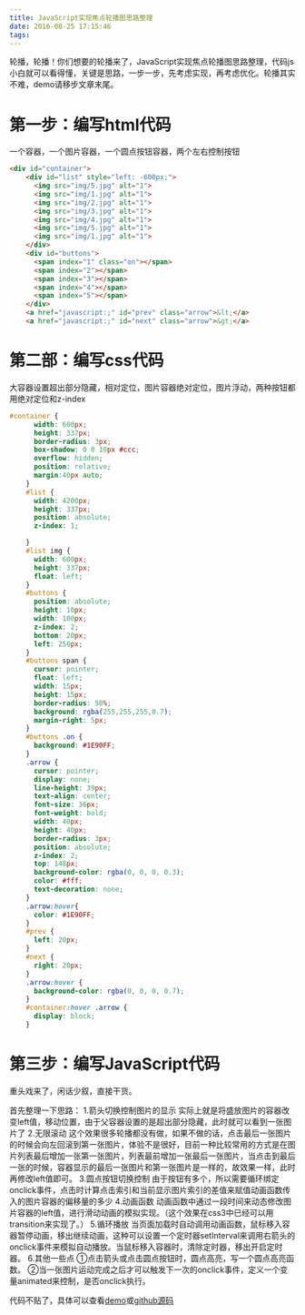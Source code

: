 ```yaml
---
title: JavaScript实现焦点轮播图思路整理
date: 2016-08-25 17:15:46
tags:
---
```


轮播，轮播！你们想要的轮播来了，JavaScript实现焦点轮播图思路整理，代码js小白就可以看得懂，关键是思路，一步一步，先考虑实现，再考虑优化。轮播其实不难，demo请移步文章末尾。
<!-- more -->

# 第一步：编写html代码

一个容器，一个图片容器，一个圆点按钮容器，两个左右控制按钮
``` html
<div id="container">
    <div id="list" style="left: -600px;">
      <img src="img/5.jpg" alt="1">
      <img src="img/1.jpg" alt="1">
      <img src="img/2.jpg" alt="1">
      <img src="img/3.jpg" alt="1">
      <img src="img/4.jpg" alt="1">
      <img src="img/5.jpg" alt="1">
      <img src="img/1.jpg" alt="1">
    </div>
    <div id="buttons">
      <span index="1" class="on"></span>
      <span index="2"></span>
      <span index="3"></span>
      <span index="4"></span>
      <span index="5"></span>
    </div>
    <a href="javascript:;" id="prev" class="arrow">&lt;</a>
    <a href="javascript:;" id="next" class="arrow">&gt;</a>
```

# 第二部：编写css代码

大容器设置超出部分隐藏，相对定位，图片容器绝对定位，图片浮动，两种按钮都用绝对定位和z-index
``` css
#container {
      width: 600px;
      height: 337px;
      border-radius: 3px;
      box-shadow: 0 0 10px #ccc;
      overflow: hidden;
      position: relative;
      margin:40px auto;
    }
    #list {
      width: 4200px;
      height: 337px;
      position: absolute;
      z-index: 1;

    }
    #list img {
      width: 600px;
      height: 337px;
      float: left;
    }
    #buttons {
      position: absolute;
      height: 10px;
      width: 100px;
      z-index: 2;
      bottom: 20px;
      left: 250px;
    }
    #buttons span {
      cursor: pointer;
      float: left;
      width: 15px;
      height: 15px;
      border-radius: 50%;
      background: rgba(255,255,255,0.7);
      margin-right: 5px;
    }
    #buttons .on {
      background: #1E90FF;
    }
    .arrow {
      cursor: pointer;
      display: none;
      line-height: 39px;
      text-align: center;
      font-size: 36px;
      font-weight: bold;
      width: 40px;
      height: 40px;
      border-radius: 3px;
      position: absolute;
      z-index: 2;
      top: 148px;
      background-color: rgba(0, 0, 0, 0.3);
      color: #fff;
      text-decoration: none;
    }
    .arrow:hover{
      color: #1E90FF;
    }
    #prev {
      left: 20px;
    }
    #next {
      right: 20px;
    }
    .arrow:hover {
      background-color: rgba(0, 0, 0, 0.7);
    }
    #container:hover .arrow {
      display: block;
    }
```

# 第三步：编写JavaScript代码

重头戏来了，闲话少叙，直接干货。

首先整理一下思路：
	1.箭头切换控制图片的显示
		实际上就是将盛放图片的容器改变left值，移动位置，由于父容器设置的是超出部分隐藏，此时就可以看到一张图片了
	2.无限滚动
		这个效果很多轮播都没有做，如果不做的话，点击最后一张图片的时候会向左回滚到第一张图片，体验不是很好，目前一种比较常用的方式是在图片列表最后增加一张第一张图片，列表最前增加一张最后一张图片，当点击到最后一张的时候，容器显示的最后一张图片和第一张图片是一样的，故效果一样，此时再修改left值即可。
	3.圆点按钮切换控制
		由于按钮有多个，所以需要循环绑定onclick事件，点击时计算点击索引和当前显示图片索引的差值来赋值动画函数传入的图片容器的偏移量的多少
	4.动画函数
		动画函数中通过一段时间来动态修改图片容器的left值，进行滑动动画的模拟实现。（这个效果在css3中已经可以用transition来实现了。）
	5.循环播放
		当页面加载时自动调用动画函数，鼠标移入容器暂停动画，移出继续动画，这种可以设置一个定时器setInterval来调用右箭头的onclick事件来模拟自动播放。当鼠标移入容器时，清除定时器，移出开启定时器。
	6.其他一些点
		①点击箭头或点击圆点按钮时，圆点高亮，写一个圆点高亮函数。
		②当一张图片运动完成之后才可以触发下一次的onclick事件，定义一个变量animated来控制，是否onclick执行。

代码不贴了，具体可以查看<a href="http://fehey.com/demos/html/jstolunbo.html" target="_blank">demo</a>或<a href="https://github.com/EryouHao/demos/blob/gh-pages/html/jstolunbo.html" target="_blank">github源码</a>
